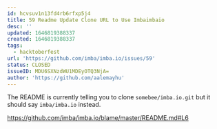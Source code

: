 ```yaml
---
id: hcvsuv1n13fd4rb6rfxp5j4
title: 59 Readme Update Clone URL to Use Imbaimbaio
desc: ''
updated: 1646819388337
created: 1646819388337
tags:
  - hacktoberfest
url: 'https://github.com/imba/imba.io/issues/59'
status: CLOSED
issueID: MDU6SXNzdWU1MDEyOTQ3NjA=
author: 'https://github.com/aalemayhu'
---
```

The README is currently telling you to clone `somebee/imba.io.git` but it should say `imba/imba.io` instead.

https://github.com/imba/imba.io/blame/master/README.md#L6
